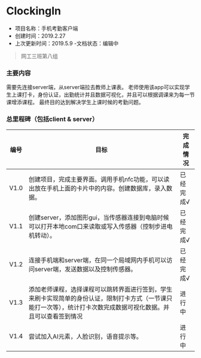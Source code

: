 # ClockingIn
- 项目名称：手机考勤客户端
- 创建时间：2019.2.27
- 上次更新时间：2019.5.9
-文档状态：编辑中

>网工三班第八组

### 主要内容
需要先连接server端，从server端拉去教师上课表。
老师使用该app可以实现学生上课打卡，身份认证，出勤统计并且数据可视化，并且可以根据调课来为每一节课增添课程。
最终目的达到解决学生上课时候的考勤问题。
### 总里程碑（包括client & server）

|  编号  |目标|    完成情况    |
|----|----|----|
|V1.0|创建项目，完成主要界面。调用手机nfc功能，可以读出放在手机上面的卡片中的内容。创建数据库，录入数据。|已经完成√|
|V1.1|创建server，添加图形gui，当传感器连接到电脑时候可以打开本地com口来读取或写入传感器（控制步进电机转动）。|已经完成√|
|V1.2|连接手机端和server端，在同一个局域网内手机可以访问server端，发送数据以及控制传感器。|已经完成√|
|V1.3|添加老师课程，选择课程可以跳转界面进行签到，学生来刷卡实现简单的身份认证，限制打卡方式（一节课只能打一次等），统计打卡次数完成数据可视化数据。并且可以查看签到情况|进行中|
|V1.4|尝试加入AI元素，人脸识别，语音提示等。|进行中|


